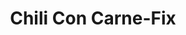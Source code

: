 ---
layout: blog
permalink: /chili-con-carne-fix/
pagedesc: Chili Con Carne-Fix
title: Chili Con Carne-Fix
headline: Chili Con Carne-Fix
thumbnail: /assets/images/chili-con-carne-fix.webp
datafile: chili-con-carne-fix
tags: [Gewürz, Fix]
---
